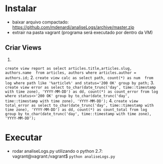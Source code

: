 # Instalar
- baixar arquivo compactado: https://github.com/mdenardi/analiseLogs/archive/master.zip
- extrair na pasta vagrant (programa será executado por dentro da VM)
## Criar Views
1.
`create view report as
select articles.title,articles.slug, authors.name 
	from articles, authors
	where articles.author = authors.id;`
2.
`create view calc as
select path, count(*) as num 
	from log
	where path like '%article%' and status='200 OK'
	group by path;`
3.
`create view error as
select to_char(date_trunc('day', time::timestamp with time zone), 'YYYY-MM-DD') as dd, count(*) as count_error
	from log
	where status<>'200 OK'
	group by to_char(date_trunc('day', time::timestamp with time zone), 'YYYY-MM-DD');`
4.
`create view total_error as
select to_char(date_trunc('day', time::timestamp with time zone), 'YYYY-MM-DD') as dd, count(*) as count_total
	from log
	group by to_char(date_trunc('day', time::timestamp with time zone), 'YYYY-MM-DD');`

# Executar
- rodar analiseLogs.py utilizando o python 2.7: vagrant@vagrant:/vagrant$ `python analiseLogs.py`
